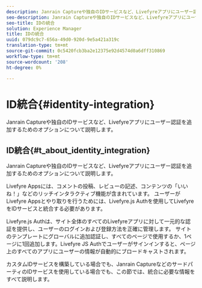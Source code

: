 ```yaml
---
description: Janrain Captureや独自のIDサービスなど、Livefyreアプリにユーザー認証を追加するためのオプションについて説明します。
seo-description: Janrain Captureや独自のIDサービスなど、Livefyreアプリにユーザー認証を追加するためのオプションについて説明します。
seo-title: IDの統合
solution: Experience Manager
title: IDの統合
uuid: 079dc9c7-656a-49d0-920d-9e5a421a319c
translation-type: tm+mt
source-git-commit: 0c5420fcb3ba2e12375e92d4574d0a6dff310869
workflow-type: tm+mt
source-wordcount: '208'
ht-degree: 0%

---
```



# ID統合{#identity-integration}

Janrain Captureや独自のIDサービスなど、Livefyreアプリにユーザー認証を追加するためのオプションについて説明します。

## ID統合{#t_about_identity_integration}

Janrain Captureや独自のIDサービスなど、Livefyreアプリにユーザー認証を追加するためのオプションについて説明します。

Livefyre Appsには、コメントの投稿、レビューの記述、コンテンツの「いいね！」などのリッチインタラクティブ機能が含まれています。 ユーザーがLivefyre Appsとやり取りを行うためには、Livefyre.js Authを使用してLivefyreをIDサービスと統合する必要があります。

Livefyre.js Authは、サイト全体のすべてのLivefyreアプリに対して一元的な認証を提供し、ユーザーのログインおよび登録方法を正確に管理します。 サイトのテンプレートにグローバルに追加認証し、すべてのページで使用するか、1ページに1回追加します。Livefyre JS Authでユーザーがサインインすると、ページ上のすべてのアプリにユーザーの情報が自動的にブロードキャストされます。

カスタムIDサービスを構築している場合でも、Janrain CaptureなどのサードパーティのIDサービスを使用している場合でも、この節では、統合に必要な情報をすべて説明します。
